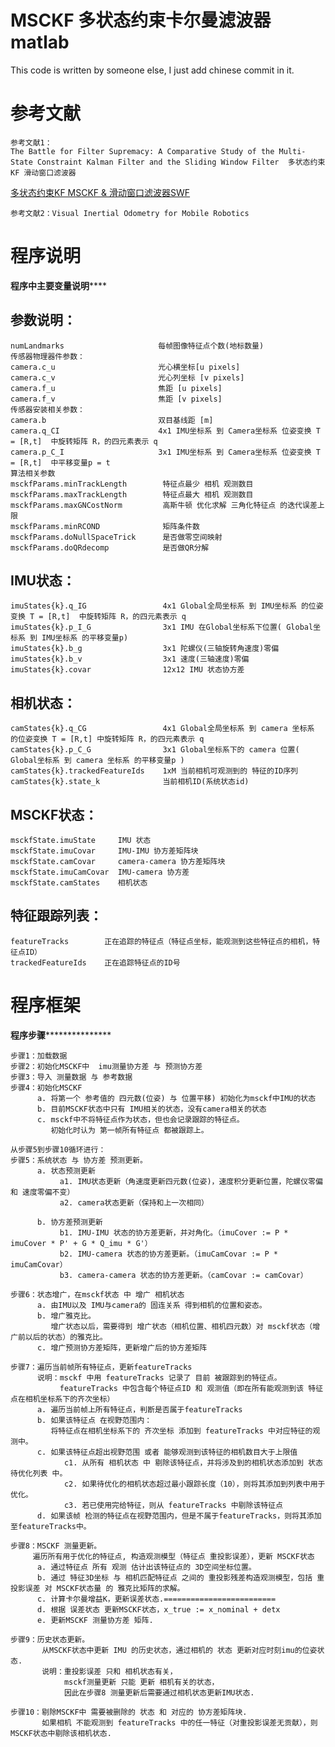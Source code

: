 # MSCKF  多状态约束卡尔曼滤波器 matlab
This code is written by someone else, I just add chinese commit in it.

# 参考文献 
    参考文献1：
    The Battle for Filter Supremacy: A Comparative Study of the Multi-State Constraint Kalman Filter and the Sliding Window Filter  多状态约束KF 滑动窗口滤波器
[多状态约束KF MSCKF & 滑动窗口滤波器SWF](https://leeclem.net/assets/docs/crv2015_battle_paper.pdf)
    
    
    参考文献2：Visual Inertial Odometry for Mobile Robotics


# 程序说明
********************程序中主要变量说明************************

## 参数说明：
    numLandmarks                     每帧图像特征点个数(地标数量)
    传感器物理器件参数：
    camera.c_u                       光心横坐标[u pixels]
    camera.c_v                       光心列坐标 [v pixels]
    camera.f_u                       焦距 [u pixels]
    camera.f_v                       焦距 [v pixels]
    传感器安装相关参数：
    camera.b                         双目基线距 [m]
    camera.q_CI                      4x1 IMU坐标系 到 Camera坐标系 位姿变换 T = [R,t]  中旋转矩阵 R，的四元素表示 q
    camera.p_C_I                     3x1 IMU坐标系 到 Camera坐标系 位姿变换 T = [R,t]  中平移变量p = t
    算法相关参数
    msckfParams.minTrackLength        特征点最少 相机 观测数目
    msckfParams.maxTrackLength        特征点最大 相机 观测数目
    msckfParams.maxGNCostNorm         高斯牛顿 优化求解 三角化特征点 的迭代误差上限
    msckfParams.minRCOND              矩阵条件数
    msckfParams.doNullSpaceTrick      是否做零空间映射
    msckfParams.doQRdecomp            是否做QR分解

## IMU状态：
    imuStates{k}.q_IG                 4x1 Global全局坐标系 到 IMU坐标系 的位姿变换 T = [R,t]  中旋转矩阵 R，的四元素表示 q
    imuStates{k}.p_I_G                3x1 IMU 在Global坐标系下位置( Global坐标系 到 IMU坐标系 的平移变量p)
    imuStates{k}.b_g                  3x1 陀螺仪(三轴旋转角速度)零偏
    imuStates{k}.b_v                  3x1 速度(三轴速度)零偏
    imuStates{k}.covar                12x12 IMU 状态协方差

## 相机状态：
    camStates{k}.q_CG                 4x1 Global全局坐标系 到 camera 坐标系 的位姿变换 T = [R,t] 中旋转矩阵 R，的四元素表示 q
    camStates{k}.p_C_G                3x1 Global坐标系下的 camera 位置( Global坐标系 到 camera 坐标系 的平移变量p )
    camStates{k}.trackedFeatureIds    1xM 当前相机可观测到的 特征的ID序列
    camStates{k}.state_k              当前相机ID(系统状态id)

## MSCKF状态：
    msckfState.imuState     IMU 状态
    msckfState.imuCovar     IMU-IMU 协方差矩阵块
    msckfState.camCovar     camera-camera 协方差矩阵块
    msckfState.imuCamCovar  IMU-camera 协方差
    msckfState.camStates    相机状态

## 特征跟踪列表：
    featureTracks        正在追踪的特征点（特征点坐标，能观测到这些特征点的相机，特征点ID）
    trackedFeatureIds    正在追踪特征点的ID号  
    
# 程序框架
********************程序步骤***********************************  

    步骤1：加载数据
    步骤2：初始化MSCKF中  imu测量协方差 与 预测协方差
    步骤3：导入 测量数据 与 参考数据
    步骤4：初始化MSCKF
          a. 将第一个 参考值的 四元数(位姿) 与 位置平移) 初始化为msckf中IMU的状态
          b. 目前MSCKF状态中只有 IMU相关的状态，没有camera相关的状态
          c. msckf中不将特征点作为状态，但也会记录跟踪的特征点。
             初始化时认为 第一帧所有特征点 都被跟踪上。
             
    从步骤5到步骤10循环进行：          
    步骤5：系统状态 与 协方差 预测更新。
          a. 状态预测更新
               a1. IMU状态更新（角速度更新四元数(位姿)，速度积分更新位置，陀螺仪零偏 和 速度零偏不变）
               a2. camera状态更新（保持和上一次相同）
               
          b. 协方差预测更新
               b1. IMU-IMU 状态的协方差更新，并对角化。（imuCover := P * imuCover * P' + G * Q_imu * G'）
               b2. IMU-camera 状态的协方差更新。（imuCamCovar := P * imuCamCovar）
               b3. camera-camera 状态的协方差更新。（camCovar := camCovar）
               
    步骤6：状态增广，在msckf状态 中 增广 相机状态
          a. 由IMU以及 IMU与camera的 固连关系 得到相机的位置和姿态。
          b. 增广雅克比。
             增广状态以后，需要得到 增广状态（相机位置、相机四元数）对 msckf状态（增广前以后的状态）的雅克比。
          c. 增广预测协方差矩阵，更新增广后的协方差矩阵
          
    步骤7：遍历当前帧所有特征点，更新featureTracks
          说明：msckf 中用 featureTracks 记录了 目前 被跟踪到的特征点。
               featureTracks 中包含每个特征点ID 和 观测值（即在所有能观测到该 特征点在相机坐标系下的齐次坐标）
          a. 遍历当前帧上所有特征点，判断是否属于featureTracks
          b. 如果该特征点 在视野范围内：
             将特征点在相机坐标系下的 齐次坐标 添加到 featureTracks 中对应特征的观测中。
          c. 如果该特征点超出视野范围 或者 能够观测到该特征的相机数目大于上限值
                c1. 从所有 相机状态 中 剔除该特征点，并将涉及到的相机状态添加到 状态待优化列表 中。
                c2. 如果待优化的相机状态超过最小跟踪长度（10），则将其添加到列表中用于优化。
                c3. 若已使用完给特征，则从 featureTracks 中剔除该特征点
          d. 如果该帧 检测的特征点在视野范围内，但是不属于featureTracks，则将其添加至featureTracks中。
          
    步骤8：MSCKF 测量更新。
         遍历所有用于优化的特征点, 构造观测模型（特征点 重投影误差），更新 MSCKF状态
          a. 通过特征点 所有 观测 估计出该特征点的 3D空间坐标位置。
          b. 通过 特征3D坐标 与 相机匹配特征点 之间的 重投影残差构造观测模型，包括 重投影误差 对 MSCKF状态量 的 雅克比矩阵的求解。
          c. 计算卡尔曼增益K，更新误差状态.=========================
          d. 根据 误差状态 更新MSCKF状态，x_true := x_nominal + detx
          e. 更新MSCKF 测量协方差 矩阵.
          
    步骤9：历史状态更新。
           从MSCKF状态中更新 IMU 的历史状态，通过相机的 状态 更新对应时刻imu的位姿状态.
           说明：重投影误差 只和 相机状态有关，
                msckf测量更新 只能 更新 相机有关的状态，
                因此在步骤8 测量更新后需要通过相机状态更新IMU状态.
           
    步骤10：剔除MSCKF中 需要被删除的 状态 和 对应的 协方差矩阵块.
           如果相机 不能观测到 featureTracks 中的任一特征（对重投影误差无贡献），则MSCKF状态中剔除该相机状态.

